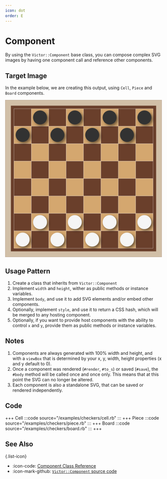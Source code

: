 ```yaml
---
icon: dot
order: E
---
```


# Component

By using the `Victor::Component` base class, you can compose complex SVG images
by having one component call and reference other components.

## Target Image

In the example below, we are creating this output, using `Cell`, `Piece` and 
`Board` components.

![](/examples/checkers/filled-board.svg)

## Usage Pattern

1. Create a class that inherits from `Victor::Component`
2. Implement `width` and `height`, wither as public methods or instance variables.
3. Implement `body`, and use it to add SVG elements and/or embed other components.
4. Optionally, implement `style`, and use it to return a CSS hash, which will be 
   merged to any hosting component.
5. Optionally, if you want to provide host components with the ability to
   control `x` and `y`, provide them as public methods or instance variables.

## Notes

1. Components are always generated with 100% width and height, and with a
   `viewBox` that is determined by your x, y, width, height properties (x and y 
   default to 0).
2. Once a component was rendered (`#render`, `#to_s`) or saved (`#save`), the
   `#body` method will be called once and once only. This means that at this
   point the SVG can no longer be altered.
3. Each component is also a standalone SVG, that can be saved or rendered 
   independently.

## Code

+++ Cell
:::code source="/examples/checkers/cell.rb" :::
+++ Piece
:::code source="/examples/checkers/piece.rb" :::
+++ Board
:::code source="/examples/checkers/board.rb" :::
+++

## See Also

{.list-icon}
- :icon-code: [Component Class Reference](/class-reference/component)
- :icon-mark-github: [`Victor::Component` source code](https://github.com/DannyBen/victor/blob/master/lib/victor/component.rb)

